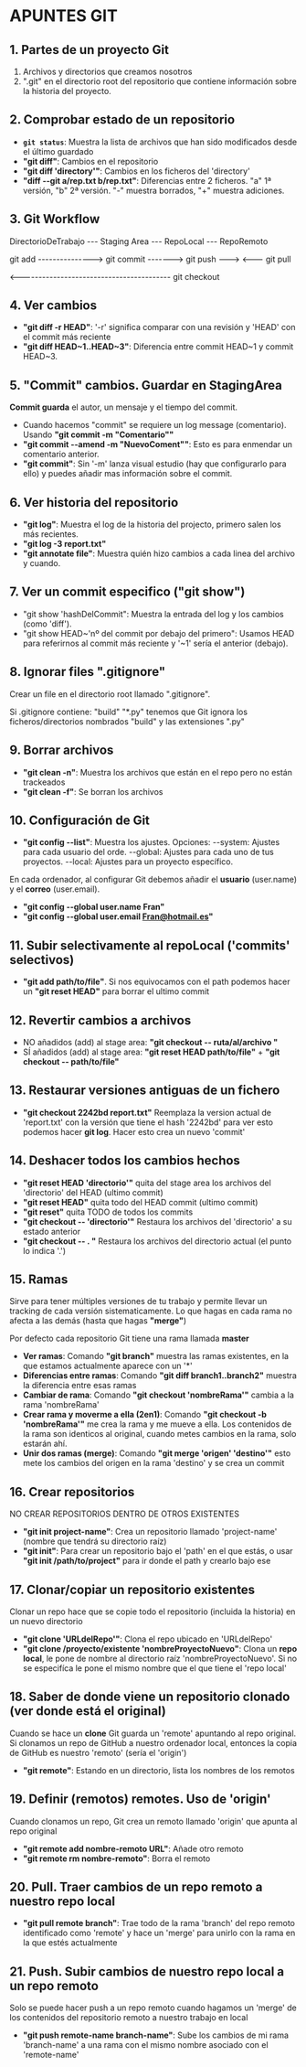 # APUNTES GIT

## 1. Partes de un proyecto Git

1. Archivos y directorios que creamos nosotros
2. ".git" en el directorio root del repositorio que contiene información sobre la historia del proyecto.

## 2. Comprobar estado de un repositorio

- **`git status`**: Muestra la lista de archivos que han sido modificados desde el último guardado
- **"git diff"**: Cambios en el repositorio
- **"git diff 'directory'"**: Cambios en los ficheros del 'directory' 
- **"diff --git a/rep.txt b/rep.txt"**: Diferencias entre 2 ficheros. "a" 1ª versión, "b" 2ª versión. "-" muestra borrados, "+" muestra adiciones.
  
## 3. Git Workflow

DirectorioDeTrabajo --- Staging Area --- RepoLocal --- RepoRemoto

   git add --------------->     git commit ------->   git push --->
                                                    <--- git pull

   <----------------------------------------- git checkout

## 4. Ver cambios 

- **"git diff -r HEAD"**: '-r' significa comparar con una revisión y 'HEAD' con el commit más reciente
- **"git diff HEAD~1..HEAD~3"**: Diferencia entre commit HEAD~1 y commit HEAD~3.

## 5. "Commit" cambios. Guardar en StagingArea

**Commit guarda** el autor, un mensaje y el tiempo del commit.

- Cuando hacemos "commit" se requiere un log message (comentario). Usando **"git commit -m "Comentario""**
- **"git commit --amend -m "NuevoComent""**: Esto es para enmendar un comentario anterior.
- **"git commit"**: Sin '-m' lanza visual estudio (hay que configurarlo para ello) y puedes añadir mas información sobre el commit.

## 6. Ver historia del repositorio

- **"git log"**: Muestra el log de la historia del projecto, primero salen los más recientes.
- **"git log -3 report.txt"**
- **"git annotate file"**: Muestra quién hizo cambios a cada linea del archivo y cuando.

## 7. Ver un commit especifico ("git show")

- "git show 'hashDelCommit": Muestra la entrada del log y los cambios (como 'diff').
- "git show HEAD~'nº del commit por debajo del primero": Usamos HEAD para referirnos al commit más reciente y '~1' sería el anterior (debajo).

## 8. Ignorar files ".gitignore"

Crear un file en el directorio root llamado ".gitignore".

Si .gitignore contiene: "build" "*.py" tenemos que Git ignora los ficheros/directorios nombrados "build" y las extensiones ".py"

## 9. Borrar archivos

- **"git clean -n"**: Muestra los archivos que están en el repo pero no están trackeados
- **"git clean -f"**: Se borran los archivos

## 10. Configuración de Git

- **"git config --list"**: Muestra los ajustes. Opciones: --system: Ajustes para cada usuario del orde. --global: Ajustes para cada uno de tus proyectos. --local: Ajustes para un proyecto específico.

En cada ordenador, al configurar Git debemos añadir el **usuario** (user.name) y el **correo** (user.email).

- **"git config --global user.name Fran"**
- **"git config --global user.email Fran@hotmail.es"**

## 11. Subir selectivamente al repoLocal ('commits' selectivos)

- **"git add path/to/file"**. Si nos equivocamos con el path podemos hacer un **"git reset HEAD"** para borrar el ultimo commit

## 12. Revertir cambios a archivos 

- NO añadidos (add) al stage area: **"git checkout -- ruta/al/archivo "**
- SÍ añadidos (add) al stage area: **"git reset HEAD path/to/file"** + **"git checkout -- path/to/file"**

## 13. Restaurar versiones antiguas de un fichero

- **"git checkout 2242bd report.txt"** Reemplaza la version actual de 'report.txt' con la versión que tiene el hash '2242bd' para ver esto podemos hacer **git log**. Hacer esto crea un nuevo 'commit'

## 14. Deshacer todos los cambios hechos 

- **"git reset HEAD 'directorio'"** quita del stage area los archivos del 'directorio' del HEAD (ultimo commit)
- **"git reset HEAD"** quita todo del HEAD commit (ultimo commit)
- **"git reset"** quita TODO de todos los commits
- **"git checkout -- 'directorio'"** Restaura los archivos del 'directorio' a su estado anterior
- **"git checkout -- . "** Restaura los archivos del directorio actual (el punto lo indica '.')

## 15. **Ramas**

Sirve para tener múltiples versiones de tu trabajo y permite llevar un tracking de cada versión sistematicamente. Lo que hagas en cada rama no afecta a las demás (hasta que hagas **"merge"**)

Por defecto cada repositorio Git tiene una rama llamada **master**

- **Ver ramas**: Comando **"git branch"** muestra las ramas existentes, en la que estamos actualmente aparece con un '*'
- **Diferencias entre ramas**: Comando **"git diff branch1..branch2"** muestra la diferencia entre esas ramas
- **Cambiar de rama**: Comando **"git checkout 'nombreRama'"** cambia a la rama 'nombreRama'
- **Crear rama y moverme a ella (2en1)**: Comando **"git checkout -b 'nombreRama'"** me crea la rama y me mueve a ella. Los contenidos de la rama son identicos al original, cuando metes cambios en la rama, solo estarán ahí.
- **Unir dos ramas (merge)**: Comando **"git merge 'origen' 'destino'"** esto mete los cambios del origen en la rama 'destino' y se crea un commit

## 16. **Crear repositorios**

NO CREAR REPOSITORIOS DENTRO DE OTROS EXISTENTES
- **"git init project-name"**: Crea un repositorio llamado 'project-name' (nombre que tendrá su directorio raíz)
- **"git init"**: Para crear un repositorio bajo el 'path' en el que estás, o usar **"git init /path/to/project"** para ir donde el path y crearlo bajo ese

## 17. **Clonar**/copiar un repositorio existentes

Clonar un repo hace que se copie todo el repositorio (incluida la historia) en un nuevo directorio

- **"git clone 'URLdelRepo'"**: Clona el repo ubicado en 'URLdelRepo'
- **"git clone /proyecto/existente 'nombreProyectoNuevo"**: Clona un **repo local**, le pone de nombre al directorio raíz 'nombreProyectoNuevo'. Si no se especifíca le pone el mismo nombre que el que tiene el 'repo local'
  
## 18. Saber de donde viene un repositorio clonado (ver donde está el original)

Cuando se hace un **clone** Git guarda un 'remote' apuntando al repo original.
Si clonamos un repo de GitHub a nuestro ordenador local, entonces la copia de GitHub es nuestro 'remoto' (sería el 'origin')

- **"git remote"**: Estando en un directorio, lista los nombres de los remotos

## 19. Definir (remotos) **remotes**. Uso de 'origin'

Cuando clonamos un repo, Git crea un remoto llamado 'origin' que apunta al repo original

- **"git remote add nombre-remoto URL"**: Añade otro remoto
- **"git remote rm nombre-remoto"**: Borra el remoto

## 20. **Pull**. Traer cambios de un repo remoto a nuestro repo local

- **"git pull remote branch"**: Trae todo de la rama 'branch' del repo remoto identificado como 'remote' y hace un 'merge' para unirlo con la rama en la que estés actualmente

## 21. **Push**. Subir cambios de nuestro repo local a un repo remoto

Solo se puede hacer push a un repo remoto cuando hagamos un 'merge' de los contenidos del repositorio remoto a nuestro trabajo en local

- **"git push remote-name branch-name"**: Sube los cambios de mi rama 'branch-name' a una rama con el mismo nombre asociado con el 'remote-name'
